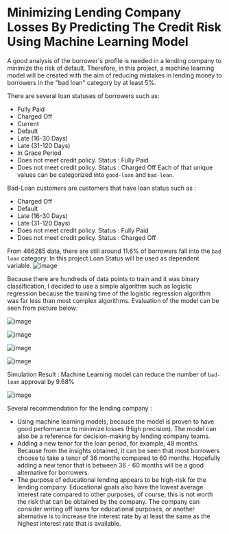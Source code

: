 # Minimizing Lending Company Losses By Predicting The Credit Risk Using Machine Learning Model

A good analysis of the borrower's profile is needed in a lending company to minimize the risk of default. Therefore, in this project, a machine learning model will be created with the aim of reducing mistakes in lending money to borrowers in the "bad loan" category by at least 5%.

There are several loan statuses of borrowers such as:
* Fully Paid
* Charged Off
* Current
* Default
* Late (16-30 Days)
* Late (31-120 Days)
* In Grace Period
* Does not meet credit policy. Status : Fully Paid
* Does not meet credit policy. Status : Charged Off
Each of that unique values can be categorized into `good-loan` and `bad-loan`.

Bad-Loan customers are customers that have loan status such as :
* Charged Off
* Default
* Late (16-30 Days)
* Late (31-120 Days)
* Does not meet credit policy. Status : Fully Paid
* Does not meet credit policy. Status : Charged Off

From 466285 data, there are still around 11.6% of borrowers fall into the `bad loan` category. In this project Loan Status will be used as dependent variable.
![image](https://user-images.githubusercontent.com/113236791/208075337-9a2143eb-dbb0-48b6-828f-b256a926f829.png)

Because there are hundreds of data points to train and it was binary classification, I decided to use a simple algorithm such as logistic regression because the training time of the logistic regression algorithm was far less than most complex algorithms. Evaluation of the model can be seen from picture below:

![image](https://user-images.githubusercontent.com/113236791/208075853-0d244d46-ed79-49a5-b6a8-802591205612.png)

![image](https://user-images.githubusercontent.com/113236791/208075898-536e1bf1-4177-4a29-8d5c-8deca3999b58.png)

![image](https://user-images.githubusercontent.com/113236791/208075996-7fbf1cc2-89ad-42a4-90db-00d66db7f4b2.png)

![image](https://user-images.githubusercontent.com/113236791/208076040-06c929a5-9ad1-4cfc-8bf3-3a1a9bef6e96.png)

Simulation Result : Machine Learning model can reduce the number of `bad-loan` approval by 9.68%

![image](https://user-images.githubusercontent.com/113236791/208076575-17dc996c-c43a-47b7-8606-7746df4fe764.png)

Several recommendation for the lending company :
* Using machine learning models, because the model is proven to have good performance to minimize losses (High precision). The model can also be a reference for decision-making by lending company teams.
* Adding a new tenor for the loan period, for example, 48 months. Because from the insights obtained, it can be seen that most borrowers choose to take a tenor of 36 months compared to 60 months. Hopefully adding a new tenor that is between 36 - 60 months will be a good alternative for borrowers.
* The purpose of educational lending appears to be high-risk for the lending company. Educational goals also have the lowest average interest rate compared to other purposes, of course, this is not worth the risk that can be obtained by the company. The company can consider writing off loans for educational purposes, or another alternative is to increase the interest rate by at least the same as the highest interest rate that is available.
